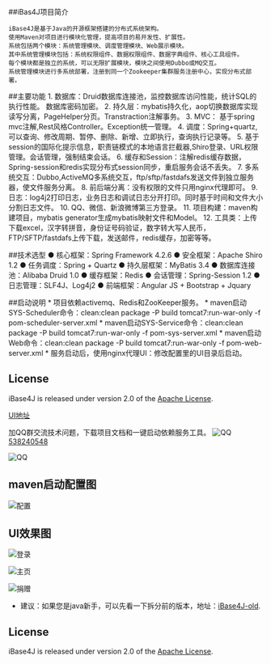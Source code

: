 ##iBas4J项目简介

```
iBase4J是基于Java的开源框架搭建的分布式系统架构。 
使用Maven对项目进行模块化管理，提高项目的易开发性、扩展性。
系统包括两个模块：系统管理模块、调度管理模块、Web展示模块。
其中系统管理模块包括：系统权限组件、数据权限组件、数据字典组件、核心工具组件。
每个模块都是独立的系统，可以无限扩展模块，模块之间使用Dubbo或MQ交互。
系统管理模块进行多系统部署，注册到同一个Zookeeper集群服务注册中心，实现分布式部署。
```

##主要功能
     1. 数据库：Druid数据库连接池，监控数据库访问性能，统计SQL的执行性能。 数据库密码加密。
     2. 持久层：mybatis持久化，aop切换数据库实现读写分离，PageHelper分页。Transtraction注解事务。
     3. MVC： 基于spring mvc注解,Rest风格Controller。Exception统一管理。
     4. 调度：Spring+quartz, 可以查询、修改周期、暂停、删除、新增、立即执行，查询执行记录等。
     5. 基于session的国际化提示信息，职责链模式的本地语言拦截器,Shiro登录、URL权限管理。会话管理，强制结束会话。
     6. 缓存和Session：注解redis缓存数据，Spring-session和redis实现分布式session同步，重启服务会话不丢失。
     7. 多系统交互：Dubbo,ActiveMQ多系统交互，ftp/sftp/fastdafs发送文件到独立服务器，使文件服务分离。
     8. 前后端分离：没有权限的文件只用nginx代理即可。
     9. 日志：log4j2打印日志，业务日志和调试日志分开打印。同时基于时间和文件大小分割日志文件。
    10. QQ、微信、新浪微博第三方登录。
    11. 项目构建：maven构建项目，mybatis generator生成mybatis映射文件和Model。 
    12. 工具类：上传下载excel，汉字转拼音，身份证号码验证，数字转大写人民币，FTP/SFTP/fastdafs上传下载，发送邮件，redis缓存，加密等等。

##技术选型
    ● 核心框架：Spring Framework 4.2.6
    ● 安全框架：Apache Shiro 1.2
    ● 任务调度：Spring + Quartz
    ● 持久层框架：MyBatis 3.4
    ● 数据库连接池：Alibaba Druid 1.0
    ● 缓存框架：Redis
    ● 会话管理：Spring-Session 1.2
    ● 日志管理：SLF4J、Log4j2
    ● 前端框架：Angular JS + Bootstrap + Jquary

##启动说明
    * 项目依赖activemq、Redis和ZooKeeper服务。
    * maven启动SYS-Scheduler命令：clean:clean package -P build tomcat7:run-war-only -f pom-scheduler-server.xml
    * maven启动SYS-Service命令：clean:clean package -P build tomcat7:run-war-only -f pom-sys-server.xml
    * maven启动Web命令：clean:clean package -P build tomcat7:run-war-only -f pom-web-server.xml
    * 服务启动后，使用nginx代理UI：修改配置里的UI目录后启动。
    
## License
iBase4J is released under version 2.0 of the [Apache License][].

[UI地址](http://git.oschina.net/iBase4J/iBase4J-UI)

加QQ群交流技术问题，下载项目文档和一键启动依赖服务工具。
![QQ](http://pub.idqqimg.com/wpa/images/group.png "QQ")
[538240548](http://shang.qq.com/wpa/qunwpa?idkey=b0fb32618d54e6a7f3cb718cd469b2952c8a968b1ef6f17fd68c83338ae4bce3)

![QQ](http://git.oschina.net/iBase4J/iBase4J/raw/master/img/1464169485871.png "QQ")

## maven启动配置图

![配置](http://git.oschina.net/iBase4J/iBase4J/raw/9caa79d7beb3f528bcaa66feec472315024d82ee/maven-config.png "maven配置")

## UI效果图

![登录](http://git.oschina.net/iBase4J/iBase4J/raw/master/img/login.png "登录")

![主页](http://git.oschina.net/iBase4J/iBase4J/raw/master/img/index.png "主页")

![捐赠](http://git.oschina.net/iBase4J/iBase4J/raw/master/img/contribute.png "捐赠")

* 建议：如果您是java新手，可以先看一下拆分前的版本，地址：[iBase4J-old][].

## License
iBase4J is released under version 2.0 of the [Apache License][].


[Apache License]: http://www.apache.org/licenses/LICENSE-2.0
[iBase4J-old]: http://git.oschina.net/iBase4J/iBase4J/tree/V-%E6%8B%86%E5%88%86%E5%89%8D
[Apache License]: http://www.apache.org/licenses/LICENSE-2.0